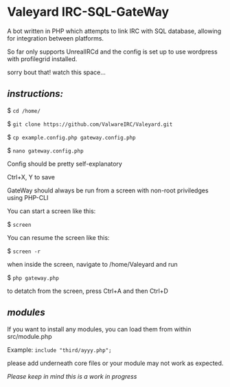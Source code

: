 # Valeyard IRC-SQL-GateWay
 
 A bot written in PHP which attempts to link IRC with SQL database, allowing for integration between platforms.

 So far only supports UnrealIRCd and the config is set up to use wordpress with profilegrid installed.

 sorry bout that! watch this space...


 ## *instructions:*

 $ `cd /home/`

 $ `git clone https://github.com/ValwareIRC/Valeyard.git`

 $ `cp example.config.php gateway.config.php`

 $ `nano gateway.config.php`

 Config should be pretty self-explanatory

 Ctrl+X, Y to save



 GateWay should always be run from a screen with non-root priviledges using PHP-CLI

 You can start a screen like this:

 $ `screen`

 You can resume the screen like this:

 $ `screen -r`

 when inside the screen, navigate to /home/Valeyard and run

 $ `php gateway.php`

 to detatch from the screen, press Ctrl+A and then Ctrl+D


## *modules*

 If you want to install any modules, you can load them from within src/module.php
 
 Example:
 `include "third/ayyy.php";`

 please add underneath core files or your module may not work as expected.
 
 *Please keep in mind this is a work in progress*
